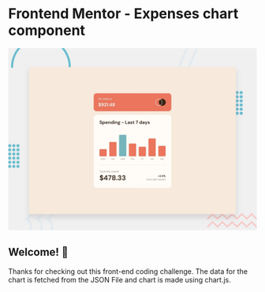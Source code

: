 # Frontend Mentor - Expenses chart component

![Design preview for the Expenses chart component coding challenge](./design/desktop-preview.jpg)

## Welcome! 👋

Thanks for checking out this front-end coding challenge.
The data for the chart is fetched from the JSON File and chart is made using chart.js.

